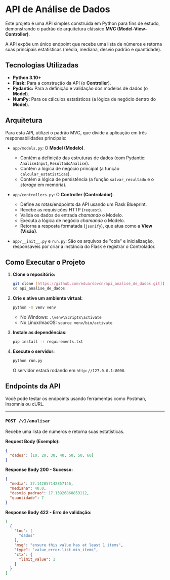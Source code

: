 # API de Análise de Dados

Este projeto é uma API simples construída em Python para fins de estudo, demonstrando o padrão de arquitetura clássico **MVC (Model-View-Controller)**.

A API expõe um único endpoint que recebe uma lista de números e retorna suas principais estatísticas (média, mediana, desvio padrão e quantidade).

## Tecnologias Utilizadas

* **Python 3.10+**
* **Flask:** Para a construção da API (o **Controller**).
* **Pydantic:** Para a definição e validação dos modelos de dados (o **Model**).
* **NumPy:** Para os cálculos estatísticos (a lógica de negócio dentro do **Model**).

## Arquitetura 

Para esta API, utilizei o padrão MVC, que divide a aplicação em três responsabilidades principais:

* `app/models.py`: O **Model (Modelo)**.
  * Contém a definição das estruturas de dados (com Pydantic: `AnaliseInput`, `ResultadoAnalise`).
  * Contém a lógica de negócio principal (a função `calcular_estatisticas`).
  * Contém a lógica de persistência (a função `salvar_resultado` e o _storage_ em memória).

* `app/controllers.py`: O **Controller (Controlador)**.
  * Define as rotas/endpoints da API usando um Flask Blueprint.
  * Recebe as requisições HTTP (`request`).
  * Valida os dados de entrada *chamando* o Modelo.
  * Executa a lógica de negócio *chamando* o Modelo.
  * Retorna a resposta formatada (`jsonify`), que atua como a **View (Visão)**.

* `app/__init__.py` e `run.py`: São os arquivos de "cola" e inicialização, responsáveis por criar a instância do Flask e registrar o Controlador.

## Como Executar o Projeto

1.  **Clone o repositório:**
    ```bash
    git clone [https://github.com/eduardovcn/api_analise_de_dados.git](https://github.com/eduardovcn/api_analise_de_dados.git)
    cd api_analise_de_dados
    ```

2.  **Crie e ative um ambiente virtual:**
    ```bash
    python -m venv venv
    ```
    * No Windows: `.\venv\Scripts\activate`
    * No Linux/macOS: `source venv/bin/activate`

3.  **Instale as dependências:**
    ```bash
    pip install -r requirements.txt
    ```

4.  **Execute o servidor:**
    ```bash
    python run.py
    ```
    O servidor estará rodando em `http://127.0.0.1:8000`.

## Endpoints da API

Você pode testar os endpoints usando ferramentas como Postman, Insomnia ou cURL.

---

### `POST /v1/analisar`

Recebe uma lista de números e retorna suas estatísticas.

**Request Body (Exemplo):**
```json
{
  "dados": [10, 20, 30, 40, 50, 50, 60]
}
```
**Response Body 200 - Sucesso:**
```json
{
  "media": 37.142857142857146,
  "mediana": 40.0,
  "desvio_padrao": 17.13926868853112,
  "quantidade": 7
}
```
**Response Body 422 - Erro de validação:**
```json
[
  {
    "loc": [
      "dados"
    ],
    "msg": "ensure this value has at least 1 items",
    "type": "value_error.list.min_items",
    "ctx": {
      "limit_value": 1
    }
  }
]
```



